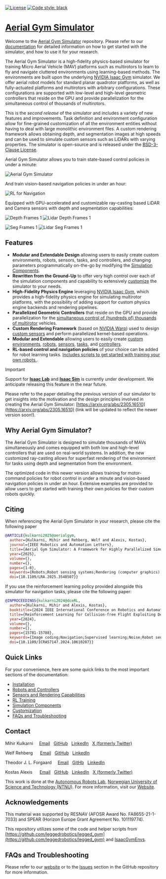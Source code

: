 [![License](https://img.shields.io/badge/License-BSD%203--Clause-blue.svg)](https://opensource.org/licenses/BSD-3-Clause) [![Code style: black](https://img.shields.io/badge/code%20style-black-000000.svg)](https://github.com/psf/black)

# [Aerial Gym Simulator](index.md)

Welcome to the [Aerial Gym Simulator](https://www.github.com/ntnu-arl/aerial_gym_simulator) repository. Please refer to our [documentation](https://ntnu-arl.github.io/aerial_gym_simulator/) for detailed information on how to get started with the simulator, and how to use it for your research.

The Aerial Gym Simulator is a high-fidelity physics-based simulator for training Micro Aerial Vehicle (MAV) platforms such as multirotors to learn to fly and navigate cluttered environments using learning-based methods. The environments are built upon the underlying [NVIDIA Isaac Gym](https://developer.nvidia.com/isaac-gym) simulator. We offer aerial robot models for standard planar quadrotor platforms, as well as fully-actuated platforms and multirotors with arbitrary configurations. These configurations are supported with low-level and high-level geometric controllers that reside on the GPU and provide parallelization for the simultaneous control of thousands of multirotors.

This is the *second release* of the simulator and includes a variety of new features and improvements. Task definition and environment configuration allow for fine-grained customization of all the environment entities without having to deal with large monolithic environment files. A custom rendering framework allows obtaining depth, and segmentation images at high speeds and can be used to simulate custom sensors such as LiDARs with varying properties. The simulator is open-source and is released under the [BSD-3-Clause License](https://opensource.org/licenses/BSD-3-Clause).


Aerial Gym Simulator allows you to train state-based control policies in under a minute:

![Aerial Gym Simulator](./docs/gifs/Aerial%20Gym%20Position%20Control.gif)

And train vision-based navigation policies in under an hour:

![RL for Navigation](./docs/gifs/rl_for_navigation_example.gif)

Equipped with GPU-accelerated and customizable ray-casting based LiDAR and Camera sensors with depth and segmentation capabilities:

![Depth Frames 1](./docs/gifs/camera_depth_frames.gif) ![Lidar Depth Frames 1](./docs/gifs/lidar_depth_frames.gif)

![Seg Frames 1](./docs/gifs/camera_seg_frames.gif) ![Lidar Seg Frames 1](./docs/gifs/lidar_seg_frames.gif)


## Features

- **Modular and Extendable Design** allowing users to easily create custom environments, robots, sensors, tasks, and controllers, and changing parameters programmatically on-the-go by modifying the [Simulation Components](https://ntnu-arl.github.io/aerial_gym_simulator/4_simulation_components).
- **Rewritten from the Ground-Up** to offer very high control over each of the simulation components and capability to extensively [customize](https://ntnu-arl.github.io/aerial_gym_simulator/5_customization) the simulator to your needs.
- **High-Fidelity Physics Engine** leveraging [NVIDIA Isaac Gym](https://developer.nvidia.com/isaac-gym/download), which provides a high-fidelity physics engine for simulating multirotor platforms, with the possibility of adding support for custom physics engine backends and rendering pipelines.
- **Parallelized Geometric Controllers** that reside on the GPU and provide parallelization for the [simultaneous control of (hundreds of) thousands of multirotor](https://ntnu-arl.github.io/aerial_gym_simulator/3_robots_and_controllers/#controllers) vehicles.
- **Custom Rendering Framework** (based on [NVIDIA Warp](https://nvidia.github.io/warp/)) used to design [custom sensors](https://ntnu-arl.github.io/aerial_gym_simulator/8_sensors_and_rendering/#warp-sensors) and perform parallelized kernel-based operations.
- **Modular and Extendable** allowing users to easily create [custom environments](https://ntnu-arl.github.io/aerial_gym_simulator/5_customization/#custom-environments), [robots](https://ntnu-arl.github.io/aerial_gym_simulator/5_customization/#custom-robots), [sensors](https://ntnu-arl.github.io/aerial_gym_simulator/5_customization/#custom-sensors), [tasks](https://ntnu-arl.github.io/aerial_gym_simulator/5_customization/#custom-tasks), and [controllers](https://ntnu-arl.github.io/aerial_gym_simulator/5_customization/#custom-controllers).
- **RL-based control and navigation policies** of your choice can be added for robot learning tasks. [Includes scripts to get started with training your own robots.](https://ntnu-arl.github.io/aerial_gym_simulator/6_rl_training).


> [!IMPORTANT] 
> Support for [**Isaac Lab**](https://isaac-sim.github.io/IsaacLab/) and [**Isaac Sim**](https://developer.nvidia.com/isaac/sim) is currently under development. We anticipate releasing this feature in the near future.


Please refer to the paper detailing the previous version of our simulator to get insights into the motivation and the design principles involved in creating the Aerial Gym Simulator: [https://arxiv.org/abs/2305.16510](https://arxiv.org/abs/2305.16510) (link will be updated to reflect the newer version soon!).

## Why Aerial Gym Simulator?

The Aerial Gym Simulator is designed to simulate thousands of MAVs simultaneously and comes equipped with both low and high-level controllers that are used on real-world systems. In addition, the new customized ray-casting allows for superfast rendering of the environment for tasks using depth and segmentation from the environment.

The optimized code in this newer version allows training for motor-command policies for robot control in under a minute and vision-based navigation policies in under an hour. Extensive examples are provided to allow users to get started with training their own policies for their custom robots quickly.


## Citing
When referencing the Aerial Gym Simulator in your research, please cite the following paper

```bibtex
@ARTICLE{kulkarni2025@aerialgym,
  author={Kulkarni, Mihir and Rehberg, Welf and Alexis, Kostas},
  journal={IEEE Robotics and Automation Letters}, 
  title={Aerial Gym Simulator: A Framework for Highly Parallelized Simulation of Aerial Robots}, 
  year={2025},
  volume={},
  number={},
  pages={1-8},
  keywords={Robots;Robot sensing systems;Rendering (computer graphics);Physics;Engines;Navigation;Training;Motors;Planning;Autonomous aerial vehicles;Aerial Systems: Perception and Autonomy;Machine Learning for Robot Control;Reinforcement Learning},
  doi={10.1109/LRA.2025.3548507}}
```

If you use the reinforcement learning policy provided alongside this simulator for navigation tasks, please cite the following paper:

```bibtex
@INPROCEEDINGS{kulkarni2024@dceRL,
  author={Kulkarni, Mihir and Alexis, Kostas},
  booktitle={2024 IEEE International Conference on Robotics and Automation (ICRA)}, 
  title={Reinforcement Learning for Collision-free Flight Exploiting Deep Collision Encoding}, 
  year={2024},
  volume={},
  number={},
  pages={15781-15788},
  keywords={Image coding;Navigation;Supervised learning;Noise;Robot sensing systems;Encoding;Odometry},
  doi={10.1109/ICRA57147.2024.10610287}}

```

## Quick Links
For your convenience, here are some quick links to the most important sections of the documentation:

- [Installation](https://ntnu-arl.github.io/aerial_gym_simulator/2_getting_started/#installation)
- [Robots and Controllers](https://ntnu-arl.github.io/aerial_gym_simulator/3_robots_and_controllers)
- [Sensors and Rendering Capabilities](https://ntnu-arl.github.io/aerial_gym_simulator/8_sensors_and_rendering)
- [RL Training](https://ntnu-arl.github.io/aerial_gym_simulator/6_rl_training)
- [Simulation Components](https://ntnu-arl.github.io/aerial_gym_simulator/4_simulation_components)
- [Customization](https://ntnu-arl.github.io/aerial_gym_simulator/5_customization)
- [FAQs and Troubleshooting](https://ntnu-arl.github.io/aerial_gym_simulator/7_FAQ_and_troubleshooting)



## Contact

Mihir Kulkarni  &nbsp;&nbsp;&nbsp; [Email](mailto:mihirk284@gmail.com) &nbsp; [GitHub](https://github.com/mihirk284) &nbsp; [LinkedIn](https://www.linkedin.com/in/mihir-kulkarni-6070b6135/) &nbsp; [X (formerly Twitter)](https://twitter.com/mihirk284)

Welf Rehberg &nbsp;&nbsp;&nbsp;&nbsp; [Email](mailto:welf.rehberg@ntnu.no) &nbsp; [GitHub](https://github.com/Zwoelf12) &nbsp; [LinkedIn](https://www.linkedin.com/in/welfrehberg/)

Theodor J. L. Forgaard &nbsp;&nbsp;&nbsp; [Email](mailto:tjforgaa@stud.ntnu.no) &nbsp; [GitHb](https://github.com/tforgaard) &nbsp; [LinkedIn](https://www.linkedin.com/in/theodor-johannes-line-forgaard-665b5311a/)

Kostas Alexis &nbsp;&nbsp;&nbsp;&nbsp; [Email](mailto:konstantinos.alexis@ntnu.no) &nbsp;  [GitHub](https://github.com/kostas-alexis) &nbsp; 
 [LinkedIn](https://www.linkedin.com/in/kostas-alexis-67713918/) &nbsp; [X (formerly Twitter)](https://twitter.com/arlteam)

This work is done at the [Autonomous Robots Lab](https://www.autonomousrobotslab.com), [Norwegian University of Science and Technology (NTNU)](https://www.ntnu.no). For more information, visit our [Website](https://www.autonomousrobotslab.com/).


## Acknowledgements
This material was supported by RESNAV (AFOSR Award No. FA8655-21-1-7033) and SPEAR (Horizon Europe Grant Agreement No. 101119774).

This repository utilizes some of the code and helper scripts from [https://github.com/leggedrobotics/legged_gym](https://github.com/leggedrobotics/legged_gym) and [IsaacGymEnvs](https://github.com/isaac-sim/IsaacGymEnvs).



## FAQs and Troubleshooting 

Please refer to our [website](https://ntnu-arl.github.io/aerial_gym_simulator/7_FAQ_and_troubleshooting/) or to the [Issues](https://github.com/ntnu-arl/aerial_gym_simulator/issues) section in the GitHub repository for more information.
